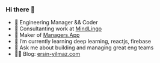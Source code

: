 ### Hi there 👋

- 🔭 Engineering Manager && Coder 
- 🔭 Consultanting work at [MindLingo](https://mindlingo.com)
- 🔭 Maker of [Managers.App](https://managers.app)
- 🌱 I’m currently learning deep learning, reactjs, firebase
- 💬 Ask me about building and managing great eng teams
- ✍🏼 Blog: [ersin-yilmaz.com](https://ersin-yilmaz.com)
